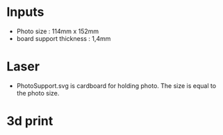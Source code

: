 # Inputs
- Photo size : 114mm x 152mm
- board support thickness : 1,4mm

# Laser
- PhotoSupport.svg is cardboard for holding photo. The size is equal to the photo size.

# 3d print
